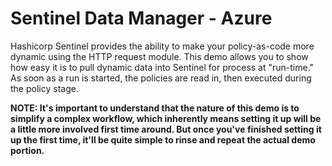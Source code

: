 # Sentinel Data Manager - Azure

Hashicorp Sentinel provides the ability to make your policy-as-code more dynamic using the HTTP request module. This demo allows you to show how easy it is to pull dynamic data into Sentinel for process at "run-time." As soon as a run is started, the policies are read in, then executed during the policy stage.

__NOTE: It's important to understand that the nature of this demo is to simplify a complex workflow, which inherently means setting it up will be a little more involved first time around. But once you've finished setting it up the first time, it'll be quite simple to rinse and repeat the actual demo portion.__

